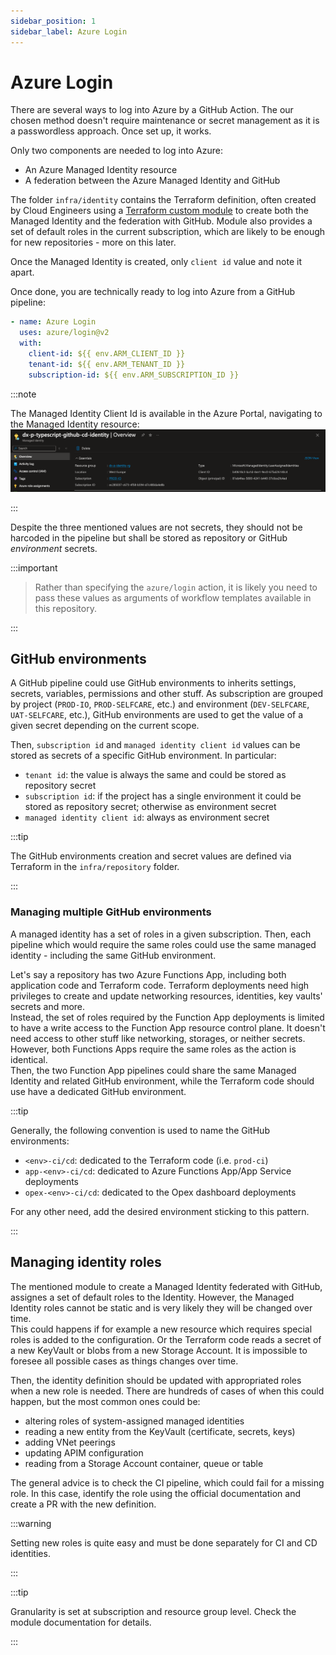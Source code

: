 ```yaml
---
sidebar_position: 1
sidebar_label: Azure Login
---
```


# Azure Login

There are several ways to log into Azure by a GitHub Action. The our chosen method doesn't require maintenance or secret management as it is a passwordless approach. Once set up, it works.

Only two components are needed to log into Azure:

- An Azure Managed Identity resource
- A federation between the Azure Managed Identity and GitHub

The folder `infra/identity` contains the Terraform definition, often created by Cloud Engineers using a [Terraform custom module](https://github.com/pagopa/dx/tree/main/infra/modules/azure_federated_identity_with_github) to create both the Managed Identity and the federation with GitHub. Module also provides a set of default roles in the current subscription, which are likely to be enough for new repositories - more on this later.

Once the Managed Identity is created, only `client id` value and note it apart.

Once done, you are technically ready to log into Azure from a GitHub pipeline:

```yaml
- name: Azure Login
  uses: azure/login@v2
  with:
    client-id: ${{ env.ARM_CLIENT_ID }}
    tenant-id: ${{ env.ARM_TENANT_ID }}
    subscription-id: ${{ env.ARM_SUBSCRIPTION_ID }}
```

:::note

The Managed Identity Client Id is available in the Azure Portal, navigating to the Managed Identity resource:
![Azure Portal showing the client id](image_azmi.png)

:::

Despite the three mentioned values are not secrets, they should not be harcoded in the pipeline but shall be stored as repository or GitHub _environment_ secrets.

:::important

> Rather than specifying the `azure/login` action, it is likely you need to pass these values as arguments of workflow templates available in this repository.

:::

## GitHub environments

A GitHub pipeline could use GitHub environments to inherits settings, secrets, variables, permissions and other stuff. As subscription are grouped by project (`PROD-IO`, `PROD-SELFCARE`, etc.) and environment (`DEV-SELFCARE`, `UAT-SELFCARE`, etc.), GitHub environments are used to get the value of a given secret depending on the current scope.

Then, `subscription id` and `managed identity client id` values can be stored as secrets of a specific GitHub environment. In particular:

- `tenant id`: the value is always the same and could be stored as repository secret
- `subscription id`: if the project has a single environment it could be stored as repository secret; otherwise as environment secret
- `managed identity client id`: always as environment secret

:::tip

The GitHub environments creation and secret values are defined via Terraform in the `infra/repository` folder.

:::

### Managing multiple GitHub environments

A managed identity has a set of roles in a given subscription. Then, each pipeline which would require the same roles could use the same managed identity - including the same GitHub environment.

Let's say a repository has two Azure Functions App, including both application code and Terraform code. Terraform deployments need high privileges to create and update networking resources, identities, key vaults' secrets and more.\
Instead, the set of roles required by the Function App deployments is limited to have a write access to the Function App resource control plane. It doesn't need access to other stuff like networking, storages, or neither secrets. However, both Functions Apps require the same roles as the action is identical.\
Then, the two Function App pipelines could share the same Managed Identity and related GitHub environment, while the Terraform code should use have a dedicated GitHub environment.

:::tip

Generally, the following convention is used to name the GitHub environments:

- `<env>-ci/cd`: dedicated to the Terraform code (i.e. `prod-ci`)
- `app-<env>-ci/cd`: dedicated to Azure Functions App/App Service deployments
- `opex-<env>-ci/cd`: dedicated to the Opex dashboard deployments

For any other need, add the desired environment sticking to this pattern.

:::

## Managing identity roles

The mentioned module to create a Managed Identity federated with GitHub, assignes a set of default roles to the Identity. However, the Managed Identity roles cannot be static and is very likely they will be changed over time.\
This could happens if for example a new resource which requires special roles is added to the configuration. Or the Terraform code reads a secret of a new KeyVault or blobs from a new Storage Account. It is impossible to foresee all possible cases as things changes over time.

Then, the identity definition should be updated with appropriated roles when a new role is needed. There are hundreds of cases of when this could happen, but the most common ones could be:

- altering roles of system-assigned managed identities
- reading a new entity from the KeyVault (certificate, secrets, keys)
- adding VNet peerings
- updating APIM configuration
- reading from a Storage Account container, queue or table

The general advice is to check the CI pipeline, which could fail for a missing role. In this case, identify the role using the official documentation and create a PR with the new definition.

:::warning

Setting new roles is quite easy and must be done separately for CI and CD identities.

:::

:::tip

Granularity is set at subscription and resource group level. Check the module documentation for details.

:::
